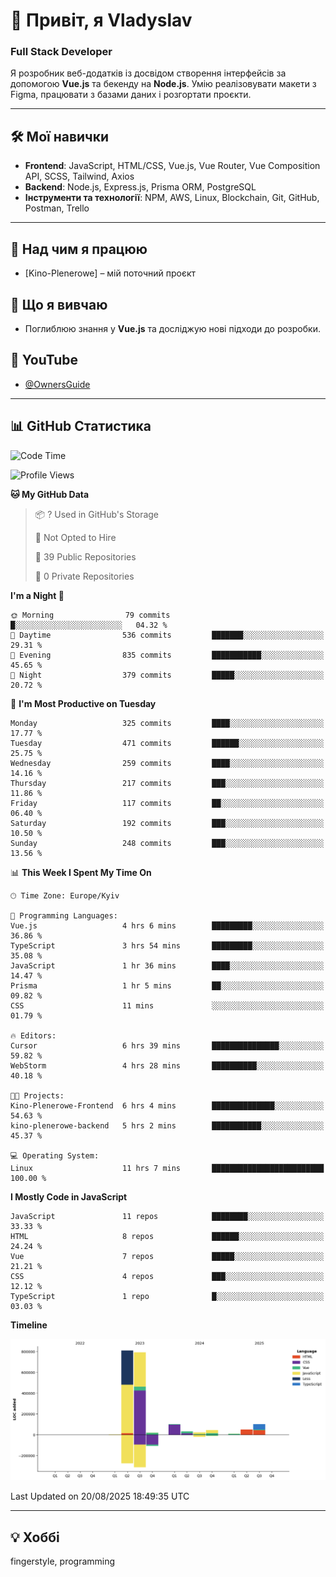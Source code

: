 # 👋 Привіт, я Vladyslav  
### Full Stack Developer  

Я розробник веб-додатків із досвідом створення інтерфейсів за допомогою **Vue.js** та бекенду на **Node.js**. Умію реалізовувати макети з Figma, працювати з базами даних і розгортати проєкти.

---

## 🛠 Мої навички  
- **Frontend**: JavaScript, HTML/CSS, Vue.js, Vue Router, Vue Composition API, SCSS, Tailwind, Axios  
- **Backend**: Node.js, Express.js, Prisma ORM, PostgreSQL  
- **Інструменти та технології**: NPM, AWS, Linux, Blockchain, Git, GitHub, Postman, Trello  

---

## 🔭 Над чим я працюю  
- [Kino-Plenerowe] – мій поточний проєкт

## 🌱 Що я вивчаю  
- Поглиблюю знання у **Vue.js** та досліджую нові підходи до розробки.

## 🎥 YouTube  
- [@OwnersGuide](https://www.youtube.com/@OwnersGuide-)
  
---

## 📊 GitHub Статистика  
<!--START_SECTION:waka-->
![Code Time](http://img.shields.io/badge/Code%20Time-73%20hrs%2032%20mins-blue)

![Profile Views](http://img.shields.io/badge/Profile%20Views-11-blue)

**🐱 My GitHub Data** 

> 📦 ? Used in GitHub's Storage 
 > 
> 🚫 Not Opted to Hire
 > 
> 📜 39 Public Repositories 
 > 
> 🔑 0 Private Repositories 
 > 
**I'm a Night 🦉** 

```text
🌞 Morning                79 commits          █░░░░░░░░░░░░░░░░░░░░░░░░   04.32 % 
🌆 Daytime                536 commits         ███████░░░░░░░░░░░░░░░░░░   29.31 % 
🌃 Evening                835 commits         ███████████░░░░░░░░░░░░░░   45.65 % 
🌙 Night                  379 commits         █████░░░░░░░░░░░░░░░░░░░░   20.72 % 
```
📅 **I'm Most Productive on Tuesday** 

```text
Monday                   325 commits         ████░░░░░░░░░░░░░░░░░░░░░   17.77 % 
Tuesday                  471 commits         ██████░░░░░░░░░░░░░░░░░░░   25.75 % 
Wednesday                259 commits         ████░░░░░░░░░░░░░░░░░░░░░   14.16 % 
Thursday                 217 commits         ███░░░░░░░░░░░░░░░░░░░░░░   11.86 % 
Friday                   117 commits         ██░░░░░░░░░░░░░░░░░░░░░░░   06.40 % 
Saturday                 192 commits         ███░░░░░░░░░░░░░░░░░░░░░░   10.50 % 
Sunday                   248 commits         ███░░░░░░░░░░░░░░░░░░░░░░   13.56 % 
```


📊 **This Week I Spent My Time On** 

```text
🕑︎ Time Zone: Europe/Kyiv

💬 Programming Languages: 
Vue.js                   4 hrs 6 mins        █████████░░░░░░░░░░░░░░░░   36.86 % 
TypeScript               3 hrs 54 mins       █████████░░░░░░░░░░░░░░░░   35.08 % 
JavaScript               1 hr 36 mins        ████░░░░░░░░░░░░░░░░░░░░░   14.47 % 
Prisma                   1 hr 5 mins         ██░░░░░░░░░░░░░░░░░░░░░░░   09.82 % 
CSS                      11 mins             ░░░░░░░░░░░░░░░░░░░░░░░░░   01.79 % 

🔥 Editors: 
Cursor                   6 hrs 39 mins       ███████████████░░░░░░░░░░   59.82 % 
WebStorm                 4 hrs 28 mins       ██████████░░░░░░░░░░░░░░░   40.18 % 

🐱‍💻 Projects: 
Kino-Plenerowe-Frontend  6 hrs 4 mins        ██████████████░░░░░░░░░░░   54.63 % 
kino-plenerowe-backend   5 hrs 2 mins        ███████████░░░░░░░░░░░░░░   45.37 % 

💻 Operating System: 
Linux                    11 hrs 7 mins       █████████████████████████   100.00 % 
```

**I Mostly Code in JavaScript** 

```text
JavaScript               11 repos            ████████░░░░░░░░░░░░░░░░░   33.33 % 
HTML                     8 repos             ██████░░░░░░░░░░░░░░░░░░░   24.24 % 
Vue                      7 repos             █████░░░░░░░░░░░░░░░░░░░░   21.21 % 
CSS                      4 repos             ███░░░░░░░░░░░░░░░░░░░░░░   12.12 % 
TypeScript               1 repo              █░░░░░░░░░░░░░░░░░░░░░░░░   03.03 % 
```



**Timeline**

![Lines of Code chart](https://raw.githubusercontent.com/owner6/owner6/main/assets/bar_graph.png)


 Last Updated on 20/08/2025 18:49:35 UTC
<!--END_SECTION:waka-->




---

## 💡 Хоббі  
fingerstyle, programming  
